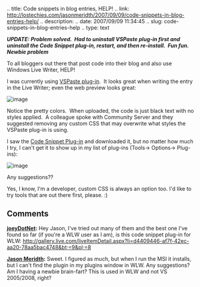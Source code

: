 .. title: Code snippets in blog entries, HELP!
.. link: http://lostechies.com/jasonmeridth/2007/09/09/code-snippets-in-blog-entries-help/
.. description: 
.. date: 2007/09/09 11:34:45
.. slug: code-snippets-in-blog-entries-help
.. type: text


**_UPDATE: Problem solved.  Had to uninstall VSPaste plug-in first and uninstall the Code Snippet plug-in, restart, and then re-install.  Fun fun.  Newbie problem_**

To all bloggers out there that post code into their blog and also use Windows Live Writer, HELP!

I was currently using [VSPaste plug-in](http://gallery.live.com/liveItemDetail.aspx?li=d8835a5e-28da-4242-82eb-e1a006b083b9&bt=9&pl=8).  It looks great when writing the entry in the Live Writer; even the web preview looks great:

![image](jasonmeridth/files/2011/03CodesnippetsinblogentriesHELP_6F6A/image_thumb.png)

Notice the pretty colors.  When uploaded, the code is just black text with no styles applied.  A colleague spoke with Community Server and they suggested removing any custom CSS that may overwrite what styles the VSPaste plug-in is using. 

I saw the [Code Snippet Plug-in](http://gallery.live.com/liveItemDetail.aspx?li=d4409446-af7f-42ec-aa20-78aa5bac4748&bt=9&pl=8) and downloaded it, but no matter how much I try, I can't get it to show up in my list of plug-ins (Tools-> Options-> Plug-ins):

![image](jasonmeridth/files/2011/03CodesnippetsinblogentriesHELP_6F6A/image_thumb_1.png)

Any suggestions??

Yes, I know, I'm a developer, custom CSS is always an option too. I'd like to try tools that are out there first, please. :)

## Comments

**[joeyDotNet](#80 "2007-09-09 18:04:06"):** Hey Jason, I've tried out many of them and the best one I've found so far (if you're a WLW user as I am), is this code snippet plug-in for WLW: http://gallery.live.com/liveItemDetail.aspx?li=d4409446-af7f-42ec-aa20-78aa5bac4748&bt;=9&pl;=8

**[Jason Meridth](#81 "2007-09-09 19:21:24"):** Sweet. I figured as much, but when I run the MSI it installs, but I can't find the plugin in my plugins window in WLW. Any suggestions? Am I having a newbie brain-fart? This is used in WLW and not VS 2005/2008, right?

